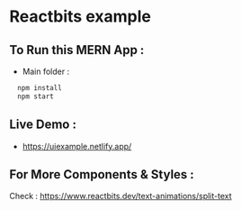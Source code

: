 # Reactbits example

## To Run this MERN App : 

- Main folder : 

```bash
  npm install 
  npm start
```

## Live Demo :

- https://uiexample.netlify.app/

## For More Components & Styles :

Check : https://www.reactbits.dev/text-animations/split-text